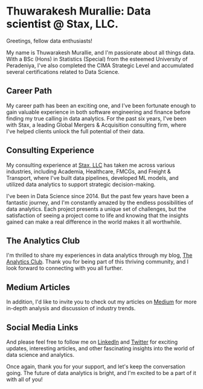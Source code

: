 # Thuwarakesh Murallie: Data scientist @ Stax, LLC.

Greetings, fellow data enthusiasts! 

My name is Thuwarakesh Murallie, and I'm passionate about all things data. With a BSc (Hons) in Statistics (Special) from the esteemed University of Peradeniya, I've also completed the CIMA Strategic Level and accumulated several certifications related to Data Science.

## Career Path
My career path has been an exciting one, and I've been fortunate enough to gain valuable experience in both software engineering and finance before finding my true calling in data analytics. For the past six years, I've been with Stax, a leading Global Mergers & Acquisition consulting firm, where I've helped clients unlock the full potential of their data.

## Consulting Experience
My consulting experience at [Stax, LLC](https://www.stax.com) has taken me across various industries, including Academia, Healthcare, FMCGs, and Freight & Transport, where I've built data pipelines, developed ML models, and utilized data analytics to support strategic decision-making.

I've been in Data Science since 2014. But the past few years have been a fantastic journey, and I'm constantly amazed by the endless possibilities of data analytics. Each project presents a unique set of challenges, but the satisfaction of seeing a project come to life and knowing that the insights gained can make a real difference in the world makes it all worthwhile.

## The Analytics Club
I'm thrilled to share my experiences in data analytics through my blog, [The Analytics Club](https://www.the-analytics.club). Thank you for being part of this thriving community, and I look forward to connecting with you all further.

## Medium Articles
In addition, I'd like to invite you to check out my articles on [Medium](https://thuwarakesh.medium.com/) for more in-depth analysis and discussion of industry trends.

## Social Media Links
And please feel free to follow me on [LinkedIn](https://www.linkedin.com/in/thuwarakesh/) and [Twitter](https://twitter.com/Thuwarakesh) for exciting updates, interesting articles, and other fascinating insights into the world of data science and analytics.

Once again, thank you for your support, and let's keep the conversation going. The future of data analytics is bright, and I'm excited to be a part of it with all of you!

<!---
ThuwarakeshM/ThuwarakeshM is a ✨ special ✨ repository because its `README.md` (this file) appears on your GitHub profile.
You can click the Preview link to take a look at your changes.
--->
